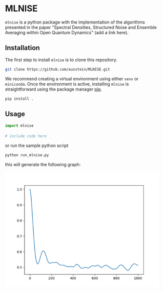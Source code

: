 # MLNISE

`mlnise` is a python package with the implementation of the algorithms presented in the paper "Spectral Densities, Structured Noise and Ensemble Averaging within Open
Quantum Dynamics" (add a link here).


## Installation

The first step to install `mlnise` is to clone this repository.

```bash
git clone https://github.com/ausstein/MLNISE.git
```

We recommend creating a virtual environment using either `venv` or `miniconda`. Once the environment is active, installing `mlnise` is straightforward using the package manager [pip](https://pip.pypa.io/en/stable/).

```bash
pip install .
```

## Usage

```python
import mlnise

# include code here
```

or run the sample python script

```bash
python run_mlnise.py
```

this will generate the following graph:

![Sample graph showing the population dynamics](images/sample_graph.png)

